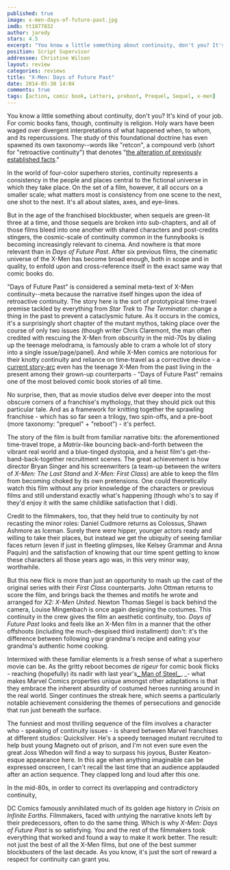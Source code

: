 ```yaml
---
published: true
image: x-men-days-of-future-past.jpg
imdb: tt1877832
author: jaredy
stars: 4.5
excerpt: "You know a little something about continuity, don't you? It's kind of your job."
position: Script Supervisor
addressee: Christine Wilson
layout: review
categories: reviews
title: "X-Men: Days of Future Past"
date: 2014-05-30 14:04
comments: true
tags: [action, comic book, Letters, preboot, Prequel, Sequel, x-men]
---
```

You know a little something about continuity, don't you? It's kind of your job. For comic books fans, though, continuity is religion. Holy wars have been waged over divergent interpretations of what happened when, to whom, and its repercussions. The study of this foundational doctrine has even spawned its own taxonomy--words like "retcon", a compound verb (short for "retroactive continuity") that denotes "[the alteration of previously established facts][1]." 

   [1]: http://en.wikipedia.org/wiki/Retroactive_continuity

In the world of four-color superhero stories, continuity represents a consistency in the people and places central to the fictional universe in which they take place. On the set of a film, however, it all occurs on a smaller scale; what matters most is consistency from one scene to the next, one shot to the next. It's all about slates, axes, and eye-lines.

But in the age of the franchised blockbuster, when sequels are green-lit three at a time, and those sequels are broken into sub-chapters, and all of those films bleed into one another with shared characters and post-credits stingers, the cosmic-scale of continuity common in the funnybooks is becoming increasingly relevant to cinema. And nowhere is that more relevant than in _Days of Future Past_. After six previous films, the cinematic universe of the X-Men has become broad enough, both in scope and in quality, to enfold upon and cross-reference itself in the exact same way that comic books do. 

"Days of Future Past" is considered a seminal meta-text of X-Men continuity--meta because the narrative itself hinges upon the idea of retroactive continuity. The story here is the sort of prototypical time-travel premise tackled by everything from _Star Trek_ to _The Terminator_: change a thing in the past to prevent a cataclysmic future. As it occurs in the comics, it's a surprisingly short chapter of the mutant mythos, taking place over the course of only two issues (though writer Chris Claremont, the man often credited with rescuing the X-Men from obscurity in the mid-70s by dialing up the teenage melodrama, is famously able to cram a whole lot of story into a single issue/page/panel). And while X-Men comics are notorious for their knotty continuity and reliance on time-travel as a corrective device - a [current story-arc][2] even has the teenage X-Men from the past living in the present among their grown-up counterparts - "Days of Future Past" remains one of the most beloved comic book stories of all time.

   [2]: http://en.wikipedia.org/wiki/All-New_X-Men

No surprise, then, that as movie studios delve ever deeper into the most obscure corners of a franchise's mythology, that they should pick out this particular tale. And as a framework for knitting together the sprawling franchise - which has so far seen a trilogy, two spin-offs, and a pre-boot (more taxonomy: "prequel" + "reboot") - it's perfect.

The story of the film is built from familiar narrative bits: the aforementioned time-travel trope, a _Matrix_-like bouncing back-and-forth between the vibrant real world and a blue-tinged dystopia, and a heist film's get-the-band-back-together recruitment scenes. The great achievement is how director Bryan Singer and his screenwriters (a team-up between the writers of _X-Men: The Last Stand_ and _X-Men: First Class_) are able to keep the film from becoming choked by its own pretensions. One could theoretically watch this film without any prior knowledge of the characters or previous films and still understand exactly what's happening (though who's to say if they'd enjoy it with the same childlike satisfaction that I did).

Credit to the filmmakers, too, that they held true to continuity by not recasting the minor roles: Daniel Cudmore returns as Colossus, Shawn Ashmore as Iceman. Surely there were hipper, younger actors ready and willing to take their places, but instead we get the ubiquity of seeing familiar faces return (even if just in fleeting glimpses, like Kelsey Grammar and Anna Paquin) and the satisfaction of knowing that our time spent getting to know these characters all those years ago was, in this very minor way, worthwhile. 

But this new flick is more than just an opportunity to mash up the cast of the original series with their _First Class_ counterparts. John Ottman returns to score the film, and brings back the themes and motifs he wrote and arranged for _X2: X-Men United_. Newton Thomas Siegel is back behind the camera, Louise Mingenbach is once again designing the costumes. This continuity in the crew gives the film an aesthetic continuity, too. _Days of Future Past_ looks and feels like an X-Men film in a manner that the other offshoots (including the much-despised third installment) don't: it's the difference between following your grandma's recipe and eating your grandma's authentic home cooking.

Intermixed with these familiar elements is a fresh sense of what a superhero movie can be. As the gritty reboot becomes _de rigeur_ for comic book flicks - reaching (hopefully) its nadir with last year's[_ Man of Steel_][3]_ _- what makes Marvel Comics properties unique amongst other adaptations is that they embrace the inherent absurdity of costumed heroes running around in the real world. Singer continues the streak here, which seems a particularly notable achievement considering the themes of persecutions and genocide that run just beneath the surface. 

   [3]: /content/2013/6/14/man-of-steel.html

The funniest and most thrilling sequence of the film involves a character who - speaking of continuity issues - is shared between Marvel franchises at different studios: Quicksilver. He's a speedy teenaged mutant recruited to help bust young Magneto out of prison, and I'm not even sure even the great Joss Whedon will find a way to surpass his joyous, Buster Keaton-esque appearance here. In this age when anything imaginable can be expressed onscreen, I can't recall the last time that an audience applauded after an action sequence. They clapped long and loud after this one.

In the mid-80s, in order to correct its overlapping and contradictory continuity,

DC Comics famously annihilated much of its golden age history in _Crisis on Infinite Earths_. Filmmakers, faced with untying the narrative knots left by their predecessors, often to do the same thing. Which is why _X-Men: Days of Future Past_ is so satisfying. You and the rest of the filmmakers took everything that worked and found a way to make it work better. The result: not just the best of all the X-Men films, but one of the best summer blockbusters of the last decade. As you know, it's just the sort of reward a respect for continuity can grant you.